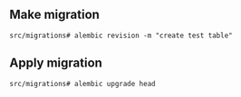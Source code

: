 ## Make migration
```src/migrations# alembic revision -m "create test table"```

## Apply migration
```src/migrations# alembic upgrade head```
